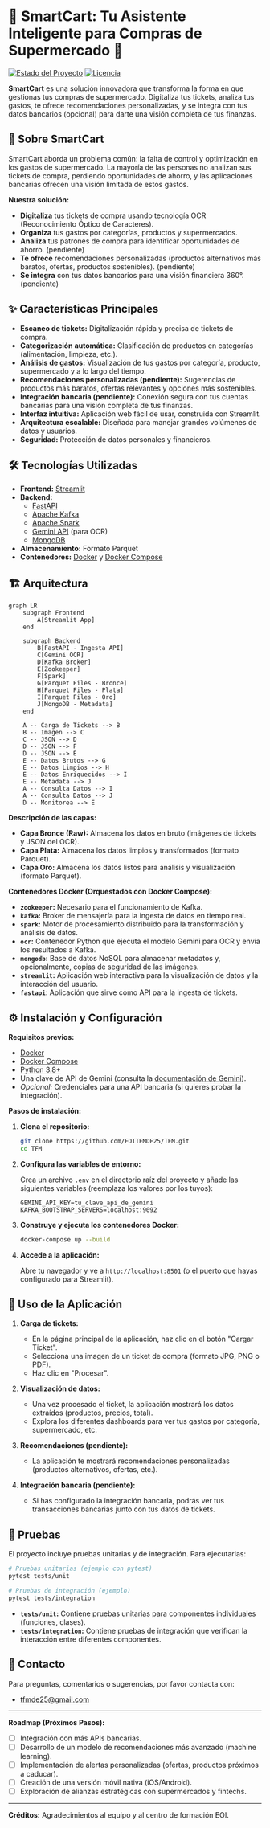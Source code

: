 
# 🛒 SmartCart: Tu Asistente Inteligente para Compras de Supermercado 🧠

[![Estado del Proyecto](https://img.shields.io/badge/Estado-En%20Desarrollo-yellow.svg)](https://img.shields.io/badge/Estado-En%20Desarrollo-yellow.svg)
[![Licencia](https://img.shields.io/badge/Licencia-MIT-blue.svg)](https://opensource.org/licenses/MIT)

**SmartCart** es una solución innovadora que transforma la forma en que gestionas tus compras de supermercado.  Digitaliza tus tickets, analiza tus gastos, te ofrece recomendaciones personalizadas, y se integra con tus datos bancarios (opcional) para darte una visión completa de tus finanzas.

## 🌟 Sobre SmartCart

SmartCart aborda un problema común: la falta de control y optimización en los gastos de supermercado.  La mayoría de las personas no analizan sus tickets de compra, perdiendo oportunidades de ahorro, y las aplicaciones bancarias ofrecen una visión limitada de estos gastos.

**Nuestra solución:**

*   **Digitaliza** tus tickets de compra usando tecnología OCR (Reconocimiento Óptico de Caracteres).
*   **Organiza** tus gastos por categorías, productos y supermercados.
*   **Analiza** tus patrones de compra para identificar oportunidades de ahorro. (pendiente)
*   **Te ofrece** recomendaciones personalizadas (productos alternativos más baratos, ofertas, productos sostenibles).  (pendiente)
*   **Se integra** con tus datos bancarios para una visión financiera 360°. (pendiente)

## ✨ Características Principales

*   **Escaneo de tickets:**  Digitalización rápida y precisa de tickets de compra.
*   **Categorización automática:**  Clasificación de productos en categorías (alimentación, limpieza, etc.).
*   **Análisis de gastos:**  Visualización de tus gastos por categoría, producto, supermercado y a lo largo del tiempo.
*   **Recomendaciones personalizadas (pendiente):**  Sugerencias de productos más baratos, ofertas relevantes y opciones más sostenibles.
*   **Integración bancaria (pendiente):**  Conexión segura con tus cuentas bancarias para una visión completa de tus finanzas.
*   **Interfaz intuitiva:**  Aplicación web fácil de usar, construida con Streamlit.
*   **Arquitectura escalable:**  Diseñada para manejar grandes volúmenes de datos y usuarios.
*   **Seguridad:**  Protección de datos personales y financieros.

## 🛠️ Tecnologías Utilizadas

*   **Frontend:**  [Streamlit](https://streamlit.io/)
*   **Backend:**
    *   [FastAPI](https://fastapi.tiangolo.com/)
    *   [Apache Kafka](https://kafka.apache.org/)
    *   [Apache Spark](https://spark.apache.org/)
    *   [Gemini API](https://ai.google.dev/tutorials/python_quickstart) (para OCR)
    *   [MongoDB](https://www.mongodb.com/)
*   **Almacenamiento:** Formato Parquet
*   **Contenedores:**  [Docker](https://www.docker.com/) y [Docker Compose](https://docs.docker.com/compose/)

## 🏗️ Arquitectura

```mermaid
graph LR
    subgraph Frontend
        A[Streamlit App]
    end

    subgraph Backend
        B[FastAPI - Ingesta API]
        C[Gemini OCR]
        D[Kafka Broker]
        E[Zookeeper]
        F[Spark]
        G[Parquet Files - Bronce]
        H[Parquet Files - Plata]
        I[Parquet Files - Oro]
        J[MongoDB - Metadata]
    end

    A -- Carga de Tickets --> B
    B -- Imagen --> C
    C -- JSON --> D
    D -- JSON --> F
    D -- JSON --> E
    E -- Datos Brutos --> G
    E -- Datos Limpios --> H
    E -- Datos Enriquecidos --> I
    E -- Metadata --> J
    A -- Consulta Datos --> I
    A -- Consulta Datos --> J
    D -- Monitorea --> E

```

**Descripción de las capas:**

*   **Capa Bronce (Raw):**  Almacena los datos en bruto (imágenes de tickets y JSON del OCR).
*   **Capa Plata:**  Almacena los datos limpios y transformados (formato Parquet).
*   **Capa Oro:** Almacena los datos listos para análisis y visualización (formato Parquet).

**Contenedores Docker (Orquestados con Docker Compose):**

*   **`zookeeper`:**  Necesario para el funcionamiento de Kafka.
*   **`kafka`:**  Broker de mensajería para la ingesta de datos en tiempo real.
*   **`spark`:**  Motor de procesamiento distribuido para la transformación y análisis de datos.
*   **`ocr`:**  Contenedor Python que ejecuta el modelo Gemini para OCR y envía los resultados a Kafka.
*   **`mongodb`:**  Base de datos NoSQL para almacenar metadatos y, opcionalmente, copias de seguridad de las imágenes.
*   **`streamlit`:**  Aplicación web interactiva para la visualización de datos y la interacción del usuario.
*    **`fastapi`**:  Aplicación que sirve como API para la ingesta de tickets.

## ⚙️ Instalación y Configuración

**Requisitos previos:**

*   [Docker](https://docs.docker.com/get-docker/)
*   [Docker Compose](https://docs.docker.com/compose/install/)
*   [Python 3.8+](https://www.python.org/downloads/)
*   Una clave de API de Gemini (consulta la [documentación de Gemini](https://ai.google.dev/tutorials/python_quickstart)).
*   *Opcional:* Credenciales para una API bancaria (si quieres probar la integración).

**Pasos de instalación:**

1.  **Clona el repositorio:**

    ```bash
    git clone https://github.com/EOITFMDE25/TFM.git
    cd TFM
    ```

2.  **Configura las variables de entorno:**

    Crea un archivo `.env` en el directorio raíz del proyecto y añade las siguientes variables (reemplaza los valores por los tuyos):

    ```
    GEMINI_API_KEY=tu_clave_api_de_gemini
    KAFKA_BOOTSTRAP_SERVERS=localhost:9092
    ```

3.  **Construye y ejecuta los contenedores Docker:**

    ```bash
    docker-compose up --build
    ```

4.  **Accede a la aplicación:**

    Abre tu navegador y ve a `http://localhost:8501` (o el puerto que hayas configurado para Streamlit).

## 📝 Uso de la Aplicación

1.  **Carga de tickets:**
    *   En la página principal de la aplicación, haz clic en el botón "Cargar Ticket".
    *   Selecciona una imagen de un ticket de compra (formato JPG, PNG o PDF).
    *   Haz clic en "Procesar".

2.  **Visualización de datos:**
    *   Una vez procesado el ticket, la aplicación mostrará los datos extraídos (productos, precios, total).
    *   Explora los diferentes dashboards para ver tus gastos por categoría, supermercado, etc.

3.  **Recomendaciones (pendiente):**
    *   La aplicación te mostrará recomendaciones personalizadas (productos alternativos, ofertas, etc.).

4.  **Integración bancaria (pendiente):**
    *   Si has configurado la integración bancaria, podrás ver tus transacciones bancarias junto con tus datos de tickets.

## 🧪 Pruebas

El proyecto incluye pruebas unitarias y de integración.  Para ejecutarlas:

```bash
# Pruebas unitarias (ejemplo con pytest)
pytest tests/unit

# Pruebas de integración (ejemplo)
pytest tests/integration
```

*   **`tests/unit`:**  Contiene pruebas unitarias para componentes individuales (funciones, clases).
*   **`tests/integration`:**  Contiene pruebas de integración que verifican la interacción entre diferentes componentes.

## 📧 Contacto

Para preguntas, comentarios o sugerencias, por favor contacta con:

*   tfmde25@gmail.com

---

**Roadmap (Próximos Pasos):**

*   [ ] Integración con más APIs bancarias.
*   [ ] Desarrollo de un modelo de recomendaciones más avanzado (machine learning).
*   [ ] Implementación de alertas personalizadas (ofertas, productos próximos a caducar).
*   [ ] Creación de una versión móvil nativa (iOS/Android).
*   [ ] Exploración de alianzas estratégicas con supermercados y fintechs.

---
**Créditos:**
Agradecimientos al equipo y al centro de formación EOI.
